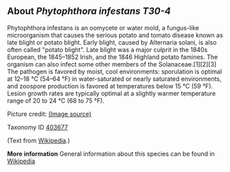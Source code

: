 **About *Phytophthora infestans T30-4***
-------------------------
Phytophthora infestans is an oomycete or water mold, a fungus-like microorganism that causes the serious potato and tomato disease known as late blight or potato blight. Early blight, caused by Alternaria solani, is also often called "potato blight". Late blight was a major culprit in the 1840s European, the 1845–1852 Irish, and the 1846 Highland potato famines. The organism can also infect some other members of the Solanaceae.[1][2][3] The pathogen is favored by moist, cool environments: sporulation is optimal at 12–18 °C (54–64 °F) in water-saturated or nearly saturated environments, and zoospore production is favored at temperatures below 15 °C (59 °F). Lesion growth rates are typically optimal at a slightly warmer temperature range of 20 to 24 °C (68 to 75 °F).

Picture credit: [(Image source)](https://en.wikipedia.org/wiki/Phytophthora_infestans#/media/File:Late_blight_on_potato_leaf_2.jpg)

Taxonomy ID [403677](https://www.uniprot.org/taxonomy/403677)

(Text from [Wikipedia](https://en.wikipedia.org/).)

**More information**
General information about this species can be found in [Wikipedia](https://en.wikipedia.org/wiki/phytophthora_infestans_t30-4)
